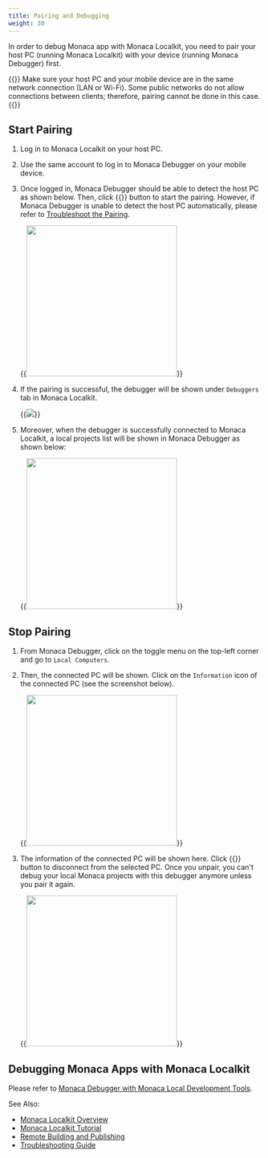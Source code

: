 ```yaml
---
title: Pairing and Debugging
weight: 30
---
```


In order to debug Monaca app with Monaca Localkit, you need to pair your
host PC (running Monaca Localkit) with your device (running Monaca
Debugger) first.

{{<note>}}
    Make sure your host PC and your mobile device are in the same network connection (LAN or Wi-Fi). Some public networks do not allow connections between clients; therefore, pairing cannot be done in this case.
{{</note>}}

## Start Pairing

1.  Log in to Monaca Localkit on your host PC.
2.  Use the same account to log in to Monaca Debugger on your mobile
    device.
3.  Once logged in, Monaca Debugger should be able to detect the host PC
    as shown below. Then, click {{<guilabel name="Pair">}} button to start the pairing.
    However, if Monaca Debugger is unable to detect the host PC
    automatically, please refer to [Troubleshoot the Pairing](/en/products_guide/debugger/troubleshooting/#troubleshoot-pair).

    {{<img src="/images/monaca_localkit/manual/pairing_debugging/1.png" width="300">}}

4.  If the pairing is successful, the debugger will be shown under `Debuggers` tab in Monaca Localkit.

    {{<img src="/images/monaca_localkit/manual/pairing_debugging/2.png">}}

5.  Moreover, when the debugger is successfully connected to Monaca
    Localkit, a local projects list will be shown in Monaca Debugger as
    shown below:

    {{<img src="/images/monaca_localkit/manual/pairing_debugging/3.png" width="300">}}

## Stop Pairing

1.  From Monaca Debugger, click on the toggle menu on the top-left corner and go to `Local Computers`.
2.  Then, the connected PC will be shown. Click on the `Information` icon of the connected PC (see the screenshot below).

    {{<img src="/images/monaca_localkit/manual/pairing_debugging/4.png" width="300">}}

3.  The information of the connected PC will be shown here. Click {{<guilabel name="Unpair this computer">}} button to disconnect from the selected PC. Once you unpair, you can't debug your local Monaca projects with this debugger anymore unless you pair it again.

    {{<img src="/images/monaca_localkit/manual/pairing_debugging/5.png" width="300">}}

## Debugging Monaca Apps with Monaca Localkit

Please refer to [Monaca Debugger with Monaca Local Development Tools](/en/products_guide/debugger/debug/#debugger-with-local-tools).


See Also:

- [Monaca Localkit Overview](../overview)
- [Monaca Localkit Tutorial](../tutorial)
- [Remote Building and Publishing](../build_publish)
- [Troubleshooting Guide](../troubleshooting)
